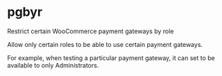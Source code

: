 # pgbyr
Restrict certain WooCommerce payment gateways by role

Allow only certain roles to be able to use certain payment gateways. 

For example, when testing a particular payment gateway, it can set to be available to only Administrators.  
